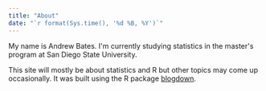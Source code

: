 ```yaml
---
title: "About"
date: "`r format(Sys.time(), '%d %B, %Y')`"
---
```


My name is Andrew Bates. I'm currently studying statistics in the master's program at San Diego State University.

This site will mostly be about statistics and R but other topics may come up occasionally. It was built using the R package [blogdown](https://github.com/rstudio/blogdown).

